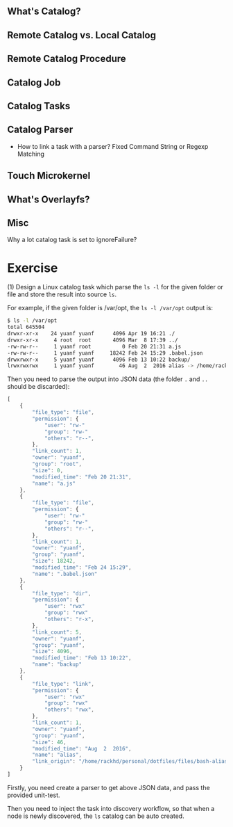 ## What's Catalog?

## Remote Catalog vs. Local Catalog

## Remote Catalog Procedure

## Catalog Job

## 

## Catalog Tasks

## Catalog Parser

* How to link a task with a parser? Fixed Command String or Regexp Matching



## Touch Microkernel

## What's Overlayfs?

## Misc

Why a lot catalog task is set to ignoreFailure?

# Exercise

\(1\) Design a Linux catalog task which parse the `ls -l` for the given folder or file and store the result into source `ls`.

For example, if the given folder is /var/opt, the `ls -l /var/opt` output is:

```bash
$ ls -l /var/opt
total 645504
drwxr-xr-x    24 yuanf yuanf      4096 Apr 19 16:21 ./
drwxr-xr-x     4 root  root       4096 Mar  8 17:39 ../
-rw-rw-r--     1 yuanf root          0 Feb 20 21:31 a.js
-rw-rw-r--     1 yuanf yuanf     18242 Feb 24 15:29 .babel.json
drwxrwxr-x     5 yuanf yuanf      4096 Feb 13 10:22 backup/
lrwxrwxrwx     1 yuanf yuanf        46 Aug  2  2016 alias -> /home/rackhd/personal/dotfiles/files/bash-alias
```

Then you need to parse the output into JSON data \(the folder `.` and `..` should be discarded\):

```javascript
[
    {
        "file_type": "file",
        "permission": {
            "user": "rw-"
            "group": "rw-"
            "others": "r--",
        },
        "link_count": 1,
        "owner": "yuanf",
        "group": "root",
        "size": 0,
        "modified_time": "Feb 20 21:31",
        "name": "a.js"
    },
    {
        "file_type": "file",
        "permission": {
            "user": "rw-"
            "group": "rw-"
            "others": "r--",
        },
        "link_count": 1,
        "owner": "yuanf",
        "group": "yuanf",
        "size": 18242,
        "modified_time": "Feb 24 15:29",
        "name": ".babel.json"
    },   
    {
        "file_type": "dir",
        "permission": {
            "user": "rwx"
            "group": "rwx"
            "others": "r-x",
        },
        "link_count": 5,
        "owner": "yuanf",
        "group": "yuanf",
        "size": 4096,
        "modified_time": "Feb 13 10:22",
        "name": "backup"
    }, 
    {
        "file_type": "link",
        "permission": {
            "user": "rwx"
            "group": "rwx"
            "others": "rwx",
        },
        "link_count": 1,
        "owner": "yuanf",
        "group": "yuanf",
        "size": 46,
        "modified_time": "Aug  2  2016",
        "name": "alias",
        "link_origin": "/home/rackhd/personal/dotfiles/files/bash-alias"
    }
]
```

Firstly, you need create a parser to get above JSON data, and pass the provided unit-test.

Then you need to inject the task into discovery workflow, so that when a node is newly discovered, the `ls` catalog can be auto created.

